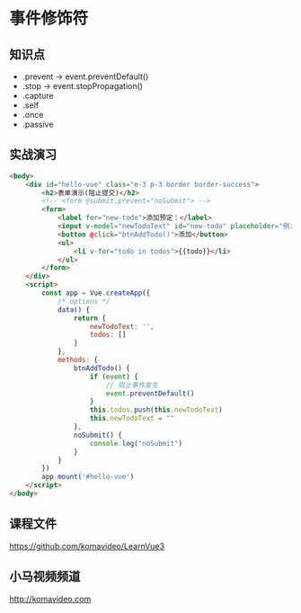 事件修饰符
==========

## 知识点

* .prevent -> event.preventDefault()
* .stop -> event.stopPropagation()
* .capture
* .self
* .once
* .passive

## 实战演习

~~~html
<body>
    <div id="hello-vue" class="m-3 p-3 border border-success">
        <h2>表单演示(阻止提交)</h2>
        <!-- <form @submit.prevent="noSubmit"> -->
        <form>
            <label for="new-todo">添加预定：</label>
            <input v-model="newTodoText" id="new-todo" placeholder="例:一起吃鸡" />
            <button @click="btnAddTodo()">添加</button>
            <ul>
                <li v-for="todo in todos">{{todo}}</li>
            </ul>
        </form>
    </div>
    <script>
        const app = Vue.createApp({
            /* options */
            data() {
                return {
                    newTodoText: '',
                    todos: []
                }
            },
            methods: {
                btnAddTodo() {
                    if (event) {
                        // 阻止事件发生
                        event.preventDefault()
                    }
                    this.todos.push(this.newTodoText)
                    this.newTodoText = ""
                },
                noSubmit() {
                    console.log("noSubmit")
                }
            }
        })
        app.mount('#hello-vue')
    </script>
</body>
~~~

## 课程文件

https://github.com/komavideo/LearnVue3

## 小马视频频道

http://komavideo.com
